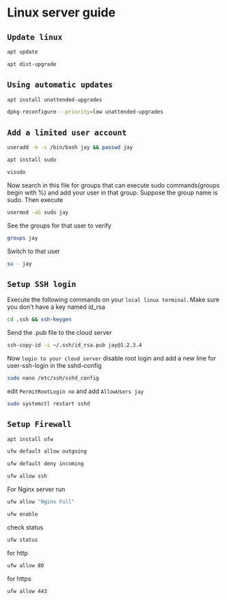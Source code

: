 # Linux server guide
## `Update linux`
```bash
apt update
```
```bash
apt dist-upgrade
```
## `Using automatic updates`
```bash
apt install unattended-upgrades
```
```bash
dpkg-reconfigure --priority=low unattended-upgrades
```
## `Add a limited user account`
```bash
useradd -m -s /bin/bash jay && passwd jay
```
```bash
apt install sudo
```
```bash
visudo
```
Now search in this file for groups that can execute sudo commands(groups begin with %) and add your user in that group.
Suppose the group name is sudo. Then execute
```bash
usermod -aG sudo jay
```
See the groups for that user to verify
```bash
groups jay
```
Switch to that user
```bash
su - jay
```
## `Setup SSH login`
Execute the following commands on your `local linux terminal`. Make sure you don't have a key named id_rsa
```bash
cd .ssh && ssh-keygen
```
Send the .pub file to the cloud server
```bash
ssh-copy-id -i ~/.ssh/id_rsa.pub jay@1.2.3.4
```
Now `login to your cloud server` disable root login and add a new line for user-ssh-login in the sshd-config
```bash
sudo nano /etc/ssh/sshd_config
```
edit `PermitRootLogin no` and add `AllowUsers jay`
```bash
sudo systemctl restart sshd
```
## `Setup Firewall`
```bash
apt install ufw
```
```bash
ufw default allow outgoing
```
```bash
ufw default deny incoming
```
```bash
ufw allow ssh
```
For Nginx server run 
```bash
ufw allow "Nginx Full"
```
```bash
ufw enable
```
check status
```bash
ufw status
```
for http 
```bash
ufw allow 80
```
for https 
```bash
ufw allow 443
```













